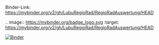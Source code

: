 Binder-Link:
https://mybinder.org/v2/gh/LubuRegioRad/RegioRadAuswertung/HEAD

.. image:: https://mybinder.org/badge_logo.svg
 :target: https://mybinder.org/v2/gh/LubuRegioRad/RegioRadAuswertung/HEAD

[![Binder](https://mybinder.org/badge_logo.svg)](https://mybinder.org/v2/gh/LubuRegioRad/RegioRadAuswertung/HEAD)
